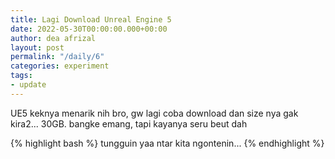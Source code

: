 ```yaml
---
title: Lagi Download Unreal Engine 5
date: 2022-05-30T00:00:00.000+00:00
author: dea afrizal
layout: post
permalink: "/daily/6"
categories: experiment
tags:
- update
---
```


UE5 keknya menarik nih bro, gw lagi coba download dan size nya gak kira2... 30GB.
bangke emang, tapi kayanya seru beut dah

{% highlight bash %}
tungguin yaa ntar kita ngontenin...
{% endhighlight %}